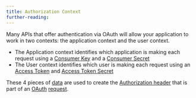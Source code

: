 ```yaml
---
title: Authorization Context
further-reading:
---
```

Many APIs that offer authentication via OAuth will allow your application to work in two contexts: the application context and the user context.

* The Application context identifies which application is making each request
  using a [Consumer Key](/consumer-key) and a [Consumer Secret](/consumer-secret)
* The User context identifies which user is making each request using an [Access
  Token](/access-token) and [Access Token Secret](/access-token-secret)

These 4 pieces of [data](/data) are used to create the [Authorization header](/headers) that is part of an [OAuth](/oauth) [request](/http-request).
